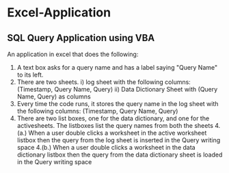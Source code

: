# Excel-Application
## SQL Query Application using VBA
An application in excel that does the following:
1. A text box asks for a query name and has a label saying "Query Name" to its left.
2. There are two sheets. i) log sheet with the following columns: (Timestamp, Query Name, Query) ii) Data Dictionary Sheet with (Query Name, Query) as columns
3. Every time the code runs, it stores the query name in the log sheet with the following columns: (Timestamp, Query Name, Query)
4. There are two list boxes, one for the data dictionary, and one for the activesheets. The listboxes list the query names from both the sheets 
4.(a.) When a user double clicks a worksheet in the active worksheet listbox then the query from the log sheet is inserted in the Query writing space
4.(b.) When a user double clicks a worksheet in the data dictionary listbox then the query from the data dictionary sheet is loaded in the Query writing space
 
